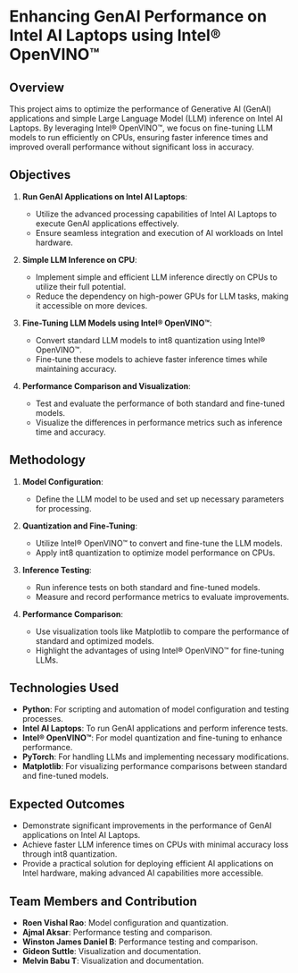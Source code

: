 # Enhancing GenAI Performance on Intel AI Laptops using Intel® OpenVINO™

## Overview
This project aims to optimize the performance of Generative AI (GenAI) applications and simple Large Language Model (LLM) inference on Intel AI Laptops. By leveraging Intel® OpenVINO™, we focus on fine-tuning LLM models to run efficiently on CPUs, ensuring faster inference times and improved overall performance without significant loss in accuracy.

## Objectives
1. **Run GenAI Applications on Intel AI Laptops**:
   - Utilize the advanced processing capabilities of Intel AI Laptops to execute GenAI applications effectively.
   - Ensure seamless integration and execution of AI workloads on Intel hardware.

2. **Simple LLM Inference on CPU**:
   - Implement simple and efficient LLM inference directly on CPUs to utilize their full potential.
   - Reduce the dependency on high-power GPUs for LLM tasks, making it accessible on more devices.

3. **Fine-Tuning LLM Models using Intel® OpenVINO™**:
   - Convert standard LLM models to int8 quantization using Intel® OpenVINO™.
   - Fine-tune these models to achieve faster inference times while maintaining accuracy.

4. **Performance Comparison and Visualization**:
   - Test and evaluate the performance of both standard and fine-tuned models.
   - Visualize the differences in performance metrics such as inference time and accuracy.

## Methodology
1. **Model Configuration**:
   - Define the LLM model to be used and set up necessary parameters for processing.

2. **Quantization and Fine-Tuning**:
   - Utilize Intel® OpenVINO™ to convert and fine-tune the LLM models.
   - Apply int8 quantization to optimize model performance on CPUs.

3. **Inference Testing**:
   - Run inference tests on both standard and fine-tuned models.
   - Measure and record performance metrics to evaluate improvements.

4. **Performance Comparison**:
   - Use visualization tools like Matplotlib to compare the performance of standard and optimized models.
   - Highlight the advantages of using Intel® OpenVINO™ for fine-tuning LLMs.

## Technologies Used
- **Python**: For scripting and automation of model configuration and testing processes.
- **Intel AI Laptops**: To run GenAI applications and perform inference tests.
- **Intel® OpenVINO™**: For model quantization and fine-tuning to enhance performance.
- **PyTorch**: For handling LLMs and implementing necessary modifications.
- **Matplotlib**: For visualizing performance comparisons between standard and fine-tuned models.

## Expected Outcomes
- Demonstrate significant improvements in the performance of GenAI applications on Intel AI Laptops.
- Achieve faster LLM inference times on CPUs with minimal accuracy loss through int8 quantization.
- Provide a practical solution for deploying efficient AI applications on Intel hardware, making advanced AI capabilities more accessible.

## Team Members and Contribution
- **Roen Vishal Rao**: Model configuration and quantization.
- **Ajmal Aksar**: Performance testing and comparison.
- **Winston James Daniel B**: Performance testing and comparison.
- **Gideon Suttle**: Visualization and documentation.
- **Melvin Babu T**: Visualization and documentation.
